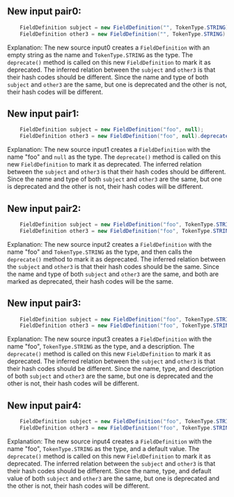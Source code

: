 ## New input pair0:
```java
    FieldDefinition subject = new FieldDefinition("", TokenType.STRING);
    FieldDefinition other3 = new FieldDefinition("", TokenType.STRING).deprecate();
```
Explanation: The new source input0 creates a `FieldDefinition` with an empty string as the name and `TokenType.STRING` as the type. The `deprecate()` method is called on this new `FieldDefinition` to mark it as deprecated. The inferred relation between the `subject` and `other3` is that their hash codes should be different. Since the name and type of both `subject` and `other3` are the same, but one is deprecated and the other is not, their hash codes will be different.

## New input pair1:
```java
    FieldDefinition subject = new FieldDefinition("foo", null);
    FieldDefinition other3 = new FieldDefinition("foo", null).deprecate();
```
Explanation: The new source input1 creates a `FieldDefinition` with the name "foo" and `null` as the type. The `deprecate()` method is called on this new `FieldDefinition` to mark it as deprecated. The inferred relation between the `subject` and `other3` is that their hash codes should be different. Since the name and type of both `subject` and `other3` are the same, but one is deprecated and the other is not, their hash codes will be different.

## New input pair2:
```java
    FieldDefinition subject = new FieldDefinition("foo", TokenType.STRING).deprecate();
    FieldDefinition other3 = new FieldDefinition("foo", TokenType.STRING).deprecate();
```
Explanation: The new source input2 creates a `FieldDefinition` with the name "foo" and `TokenType.STRING` as the type, and then calls the `deprecate()` method to mark it as deprecated. The inferred relation between the `subject` and `other3` is that their hash codes should be the same. Since the name and type of both `subject` and `other3` are the same, and both are marked as deprecated, their hash codes will be the same.

## New input pair3:
```java
    FieldDefinition subject = new FieldDefinition("foo", TokenType.STRING).setDescription("This is a description");
    FieldDefinition other3 = new FieldDefinition("foo", TokenType.STRING).setDescription("This is a description").deprecate();
```
Explanation: The new source input3 creates a `FieldDefinition` with the name "foo", `TokenType.STRING` as the type, and a description. The `deprecate()` method is called on this new `FieldDefinition` to mark it as deprecated. The inferred relation between the `subject` and `other3` is that their hash codes should be different. Since the name, type, and description of both `subject` and `other3` are the same, but one is deprecated and the other is not, their hash codes will be different.

## New input pair4:
```java
    FieldDefinition subject = new FieldDefinition("foo", TokenType.STRING).setDefaultValue("default");
    FieldDefinition other3 = new FieldDefinition("foo", TokenType.STRING).setDefaultValue("default").deprecate();
```
Explanation: The new source input4 creates a `FieldDefinition` with the name "foo", `TokenType.STRING` as the type, and a default value. The `deprecate()` method is called on this new `FieldDefinition` to mark it as deprecated. The inferred relation between the `subject` and `other3` is that their hash codes should be different. Since the name, type, and default value of both `subject` and `other3` are the same, but one is deprecated and the other is not, their hash codes will be different.
